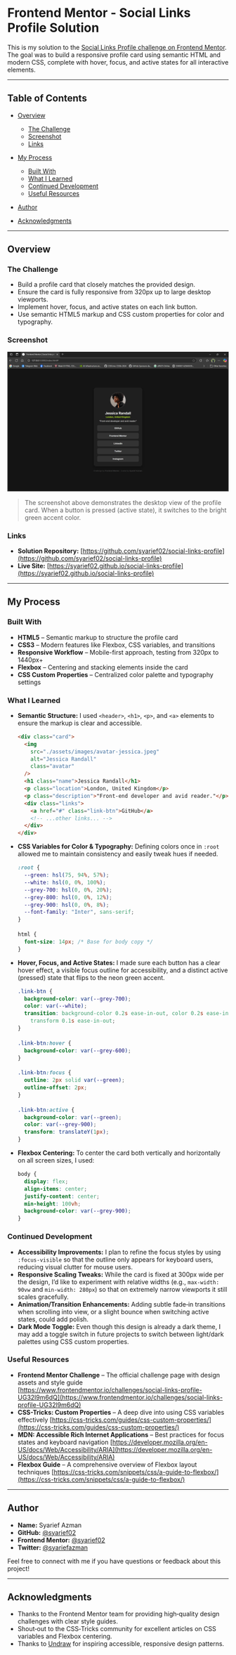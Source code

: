 # Frontend Mentor - Social Links Profile Solution

This is my solution to the [Social Links Profile challenge on Frontend Mentor](https://www.frontendmentor.io/challenges/social-links-profile-UG32l9m6dQ). The goal was to build a responsive profile card using semantic HTML and modern CSS, complete with hover, focus, and active states for all interactive elements.

---

## Table of Contents

- [Overview](#overview)

  - [The Challenge](#the-challenge)
  - [Screenshot](#screenshot)
  - [Links](#links)

- [My Process](#my-process)

  - [Built With](#built-with)
  - [What I Learned](#what-i-learned)
  - [Continued Development](#continued-development)
  - [Useful Resources](#useful-resources)

- [Author](#author)
- [Acknowledgments](#acknowledgments)

---

## Overview

### The Challenge

- Build a profile card that closely matches the provided design.
- Ensure the card is fully responsive from 320px up to large desktop viewports.
- Implement hover, focus, and active states on each link button.
- Use semantic HTML5 markup and CSS custom properties for color and typography.

### Screenshot

![Solution Screenshot](./screenshot.png)

> The screenshot above demonstrates the desktop view of the profile card. When a button is pressed (active state), it switches to the bright green accent color.

### Links

- **Solution Repository:** [https://github.com/syarief02/social-links-profile](https://github.com/syarief02/social-links-profile)
- **Live Site:** [https://syarief02.github.io/social-links-profile](https://syarief02.github.io/social-links-profile)

---

## My Process

### Built With

- **HTML5** – Semantic markup to structure the profile card
- **CSS3** – Modern features like Flexbox, CSS variables, and transitions
- **Responsive Workflow** – Mobile-first approach, testing from 320px to 1440px+
- **Flexbox** – Centering and stacking elements inside the card
- **CSS Custom Properties** – Centralized color palette and typography settings

### What I Learned

- **Semantic Structure:**
  I used `<header>`, `<h1>`, `<p>`, and `<a>` elements to ensure the markup is clear and accessible.

  ```html
  <div class="card">
    <img
      src="./assets/images/avatar-jessica.jpeg"
      alt="Jessica Randall"
      class="avatar"
    />
    <h1 class="name">Jessica Randall</h1>
    <p class="location">London, United Kingdom</p>
    <p class="description">"Front-end developer and avid reader."</p>
    <div class="links">
      <a href="#" class="link-btn">GitHub</a>
      <!-- ...other links... -->
    </div>
  </div>
  ```

- **CSS Variables for Color & Typography:**
  Defining colors once in `:root` allowed me to maintain consistency and easily tweak hues if needed.

  ```css
  :root {
    --green: hsl(75, 94%, 57%);
    --white: hsl(0, 0%, 100%);
    --grey-700: hsl(0, 0%, 20%);
    --grey-800: hsl(0, 0%, 12%);
    --grey-900: hsl(0, 0%, 8%);
    --font-family: "Inter", sans-serif;
  }

  html {
    font-size: 14px; /* Base for body copy */
  }
  ```

- **Hover, Focus, and Active States:**
  I made sure each button has a clear hover effect, a visible focus outline for accessibility, and a distinct active (pressed) state that flips to the neon green accent.

  ```css
  .link-btn {
    background-color: var(--grey-700);
    color: var(--white);
    transition: background-color 0.2s ease-in-out, color 0.2s ease-in-out,
      transform 0.1s ease-in-out;
  }

  .link-btn:hover {
    background-color: var(--grey-600);
  }

  .link-btn:focus {
    outline: 2px solid var(--green);
    outline-offset: 2px;
  }

  .link-btn:active {
    background-color: var(--green);
    color: var(--grey-900);
    transform: translateY(1px);
  }
  ```

- **Flexbox Centering:**
  To center the card both vertically and horizontally on all screen sizes, I used:

  ```css
  body {
    display: flex;
    align-items: center;
    justify-content: center;
    min-height: 100vh;
    background-color: var(--grey-900);
  }
  ```

### Continued Development

- **Accessibility Improvements:**
  I plan to refine the focus styles by using `:focus-visible` so that the outline only appears for keyboard users, reducing visual clutter for mouse users.
- **Responsive Scaling Tweaks:**
  While the card is fixed at 300px wide per the design, I’d like to experiment with relative widths (e.g., `max-width: 90vw` and `min-width: 280px`) so that on extremely narrow viewports it still scales gracefully.
- **Animation/Transition Enhancements:**
  Adding subtle fade‐in transitions when scrolling into view, or a slight bounce when switching active states, could add polish.
- **Dark Mode Toggle:**
  Even though this design is already a dark theme, I may add a toggle switch in future projects to switch between light/dark palettes using CSS custom properties.

### Useful Resources

- **Frontend Mentor Challenge** – The official challenge page with design assets and style guide
  [https://www.frontendmentor.io/challenges/social-links-profile-UG32l9m6dQ](https://www.frontendmentor.io/challenges/social-links-profile-UG32l9m6dQ)
- **CSS-Tricks: Custom Properties** – A deep dive into using CSS variables effectively
  [https://css-tricks.com/guides/css-custom-properties/](https://css-tricks.com/guides/css-custom-properties/)
- **MDN: Accessible Rich Internet Applications** – Best practices for focus states and keyboard navigation
  [https://developer.mozilla.org/en-US/docs/Web/Accessibility/ARIA](https://developer.mozilla.org/en-US/docs/Web/Accessibility/ARIA)
- **Flexbox Guide** – A comprehensive overview of Flexbox layout techniques
  [https://css-tricks.com/snippets/css/a-guide-to-flexbox/](https://css-tricks.com/snippets/css/a-guide-to-flexbox/)

---

## Author

- **Name:** Syarief Azman
- **GitHub:** [@syarief02](https://github.com/syarief02)
- **Frontend Mentor:** [@syarief02](https://www.frontendmentor.io/profile/syarief02)
- **Twitter:** [@syariefazman](https://twitter.com/syariefazman)

Feel free to connect with me if you have questions or feedback about this project!

---

## Acknowledgments

- Thanks to the Frontend Mentor team for providing high‐quality design challenges with clear style guides.
- Shout‐out to the CSS‐Tricks community for excellent articles on CSS variables and Flexbox centering.
- Thanks to [Undraw](https://undraw.co/) for inspiring accessible, responsive design patterns.
